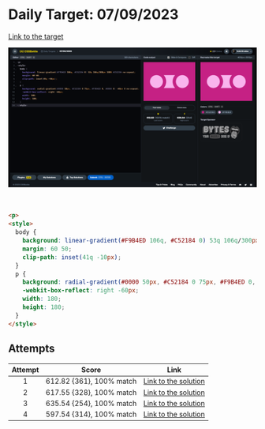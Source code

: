 # Daily Target: 07/09/2023

[Link to the target](https://cssbattle.dev/play/VAKgNC1jyPfutbnApSg4)

![img](../images/target-solution/daily-target_2023-09-07.png)

<br>

```html
<p>
<style>
  body {
    background: linear-gradient(#F9B4ED 106q, #C52184 0) 53q 106q/300px 100% #C52184 no-repeat;
    margin: 60 50;
    clip-path: inset(41q -10px);
  }
  p {
    background: radial-gradient(#0000 50px, #C52184 0 75px, #F9B4ED 0, #0000 0) -40px 0 no-repeat;
    -webkit-box-reflect: right -60px;
    width: 180;
    height: 180;
  }
</style>
```

## Attempts
| Attempt | Score | Link |
|:-:|:-:|:-:|
| 1 | 612.82 {361}, 100% match | [Link to the solution](../html/daily-target_2023-09-07_attempt-01.html) |
| 2 | 617.55 {328}, 100% match | [Link to the solution](../html/daily-target_2023-09-07_attempt-02.html) |
| 3 | 635.54 {254}, 100% match | [Link to the solution](../html/daily-target_2023-09-07_attempt-03.html) |
| 4 | 597.54 {314}, 100% match | [Link to the solution](../html/daily-target_2023-09-07_attempt-04.html) |